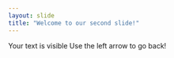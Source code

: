 ```yaml
---
layout: slide
title: "Welcome to our second slide!"
---
```

Your text is visible
Use the left arrow to go back!
